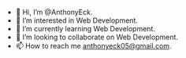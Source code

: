 - 👋 Hi, I’m @AnthonyEck.
- 👀 I’m interested in Web Development.
- 🌱 I’m currently learning Web Development.
- 💞️ I’m looking to collaborate on Web Development.
- 📫 How to reach me anthonyeck05@gmail.com.

<!---
AnthonyEck/AnthonyEck is a ✨ special ✨ repository because its `README.md` (this file) appears on your GitHub profile.
You can click the Preview link to take a look at your changes.
--->
